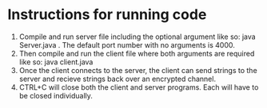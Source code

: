 # Instructions for running code 
1. Compile and run server file including the optional argument like so: java Server.java <portNumber>. The default port number with no arguments is 4000.
2. Then compile and run the client file where both arguments are required like so: java client.java <hostName> <portNumber>
3. Once the client connects to the server, the client can send strings to the server and recieve strings back over an encrypted channel.
4. CTRL+C will close both the client and server programs. Each will have to be closed individually. 
